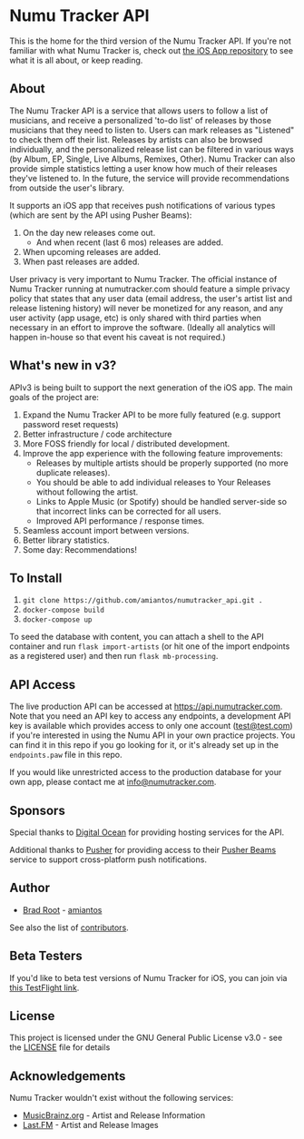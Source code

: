 # Numu Tracker API

This is the home for the third version of the Numu Tracker API. If you're not familiar with what Numu Tracker is, check out [the iOS App repository](https://www.github.com/amiantos/numutracker_ios) to see what it is all about, or keep reading.

## About

The Numu Tracker API is a service that allows users to follow a list of musicians, and receive a personalized 'to-do list' of releases by those musicians that they need to listen to. Users can mark releases as "Listened" to check them off their list. Releases by artists can also be browsed individually, and the personalized release list can be filtered in various ways (by Album, EP, Single, Live Albums, Remixes, Other). Numu Tracker can also provide simple statistics letting a user know how much of their releases they've listened to. In the future, the service will provide recommendations from outside the user's library.

It supports an iOS app that receives push notifications of various types (which are sent by the API using Pusher Beams):
1. On the day new releases come out.
    - And when recent (last 6 mos) releases are added.
2. When upcoming releases are added.
3. When past releases are added.

User privacy is very important to Numu Tracker. The official instance of Numu Tracker running at numutracker.com should feature a simple privacy policy that states that any user data (email address, the user's artist list and release listening history) will never be monetized for any reason, and any user activity (app usage, etc) is only shared with third parties when necessary in an effort to improve the software. (Ideally all analytics will happen in-house so that event his caveat is not required.)

## What's new in v3?

APIv3 is being built to support the next generation of the iOS app. The main goals of the project are:

1. Expand the Numu Tracker API to be more fully featured (e.g. support password reset requests)
1. Better infrastructure / code architecture
1. More FOSS friendly for local / distributed development.
1. Improve the app experience with the following feature improvements:
    - Releases by multiple artists should be properly supported (no more duplicate releases).
    - You should be able to add individual releases to Your Releases without following the artist.
    - Links to Apple Music (or Spotify) should be handled server-side so that incorrect links can be corrected for all users.
    - Improved API performance / response times.
1. Seamless account import between versions.
1. Better library statistics.
1. Some day: Recommendations!

## To Install

1. `git clone https://github.com/amiantos/numutracker_api.git .`
1. `docker-compose build`
1. `docker-compose up`

To seed the database with content, you can attach a shell to the API container and run `flask import-artists` (or hit one of the import endpoints as a registered user) and then run `flask mb-processing`.

## API Access

The live production API can be accessed at https://api.numutracker.com. Note that you need an API key to access any endpoints, a development API key is available which provides access to only one account (test@test.com) if you're interested in using the Numu API in your own practice projects. You can find it in this repo if you go looking for it, or it's already set up in the `endpoints.paw` file in this repo.

If you would like unrestricted access to the production database for your own app, please contact me at info@numutracker.com.

## Sponsors

Special thanks to [Digital Ocean](https://www.digitalocean.com) for providing hosting services for the API.

Additional thanks to [Pusher](https://www.pusher.com) for providing access to their [Pusher Beams](https://www.pusher.com/beams) service to support cross-platform push notifications.

## Author

* [Brad Root](https://bradroot.me) - [amiantos](https://github.com/amiantos)

See also the list of [contributors](https://github.com/amiantos/numutracker_api/contributors).

## Beta Testers

If you'd like to beta test versions of Numu Tracker for iOS, you can join via [this TestFlight link](https://testflight.apple.com/join/Voa7rsgJ).

## License

This project is licensed under the GNU General Public License v3.0 - see the [LICENSE](LICENSE) file for details

## Acknowledgements
Numu Tracker wouldn't exist without the following services:
- [MusicBrainz.org](http://www.musicbrainz.org) - Artist and Release Information
- [Last.FM](http://www.last.fm) - Artist and Release Images
